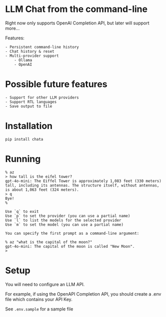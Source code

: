 # LLM Chat from the command-line

Right now only supports OpenAI Completion API, but later will support more...

Features:

    - Persistent command-line history
    - Chat history & reset
    - Multi-provider support
        - Ollama
        - OpenAI

# Possible future features

    - Support for other LLM providers
    - Support RTL languages
    - Save output to file

# Installation

    pip install chata

# Running

    % az
    > how tall is the eifel tower?
    gpt-4o-mini: The Eiffel Tower is approximately 1,083 feet (330 meters) tall, including its antennas. The structure itself, without antennas, is about 1,063 feet (324 meters).
    > q
    Bye!
    %

    Use `q` to exit
    Use `p` to set the provider (you can use a partial name)
    Use `l` to list the models for the selected provider
    Use `m` to set the model (you can use a partial name)

    You can specify the first prompt as a command-line argument:

    % az "what is the capital of the moon?"
    gpt-4o-mini: The capital of the moon is called "New Moon".
    >

# Setup

You will need to configure an LLM API.

For example, if using the OpenAPI Completion API, you should create a .env file which contains your API Key.

See `.env.sample` for a sample file
